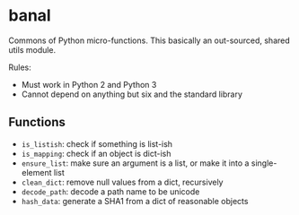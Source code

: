 # banal

Commons of Python micro-functions. This basically an out-sourced, shared
utils module.

Rules:

* Must work in Python 2 and Python 3
* Cannot depend on anything but six and the standard library

## Functions

* ``is_listish``: check if something is list-ish
* ``is_mapping``: check if an object is dict-ish
* ``ensure_list``: make sure an argument is a list, or make it into a single-element list
* ``clean_dict``: remove null values from a dict, recursively
* ``decode_path``: decode a path name to be unicode
* ``hash_data``: generate a SHA1 from a dict of reasonable objects